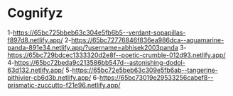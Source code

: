 # Cognifyz

1-https://65bc725bbeb63c304e5fb6b5--verdant-sopapillas-f897d8.netlify.app/
2-https://65bc72776846f836ea986dca--aquamarine-panda-891e34.netlify.app/?username=abhisek2003panda
3-https://65bc729bdcec1333320d2e8f--poetic-crumble-012d93.netlify.app/
4-https://65bc72beda9c213586bb547d--astonishing-dodol-63d132.netlify.app/
5-https://65bc72e5beb63c309e5fb6ab--tangerine-pithivier-cb6d3b.netlify.app/
6-https://65bc73019e29533256cabef8--prismatic-zuccutto-f21e96.netlify.app/
